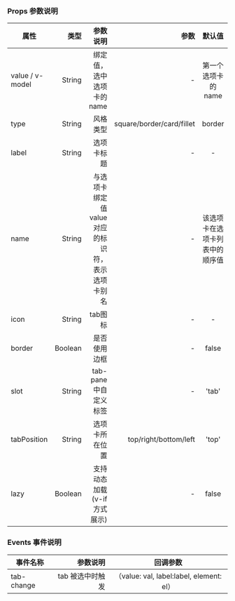 ### Props 参数说明

| 属性     | 类型| 参数说明  | 参数   |  默认值  |
| -------- | -----:| -----:  |-----:  | :----:  |
| value / v-model     |  String|绑定值，选中选项卡的 name|  -|   第一个选项卡的 name    |
| type     |  String|风格类型|square/border/card/fillet |    border   |
| label     |  String|	选项卡标题	| -|    -   |
| name     |  String|与选项卡绑定值 value 对应的标识符，表示选项卡别名|- |  该选项卡在选项卡列表中的顺序值  |
| icon     |  String|tab图标|-  |     -   |
| border     |  Boolean|是否使用边框|-  |     false |
| slot     |  String|tab-pane中自定义标签|-  |     'tab' |
| tabPosition     |  String|选项卡所在位置| top/right/bottom/left  |     'top' |
| lazy     |  Boolean|支持动态加载(v-if方式展示)|-  |     false |

### Events 事件说明

| 事件名称     | 参数说明  |  回调参数  |
| -------- |  -----:  |:----:  |
| tab-change |  tab 被选中时触发  | （value: val, label:label, element: el）|

